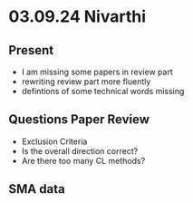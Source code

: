 # 03.09.24 Nivarthi

## Present
- I am missing some papers in review part
- rewriting review part more fluently
- defintions of some technical words missing

## Questions Paper Review

- Exclusion Criteria
- Is the overall direction correct?
- Are there too many CL methods?

## SMA data